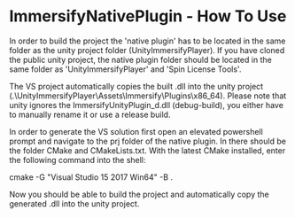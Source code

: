 # ImmersifyNativePlugin - How To Use

In order to build the project the 'native plugin' has to be located in the same folder as the unity project folder (UnityImmersifyPlayer). 
If you have cloned the public unity project, the native plugin folder should be located in the same folder as 'UnityImmersifyPlayer' and 'Spin License Tools'.

The VS project automatically copies the built .dll into the unity project (.\UnityImmersifyPlayer\Assets\Immersify\Plugins\x86_64). 
Please note that unity ignores the ImmersifyUnityPlugin_d.dll (debug-build), you either have to manually rename it or use a release build.

In order to generate the VS solution first open an elevated powershell prompt and navigate to the prj folder of the native plugin. 
In there should be the folder CMake and CMakeLists.txt.
With the latest CMake installed, enter the following command into the shell:

cmake -G "Visual Studio 15 2017 Win64" -B .

Now you should be able to build the project and automatically copy the generated .dll into the unity project.

